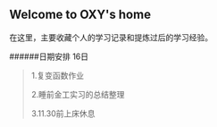 ## Welcome to OXY's home

在这里，主要收藏个人的学习记录和提炼过后的学习经验。



######日期安排
16日

> 1.复变函数作业
>
> 2.睡前金工实习的总结整理
>
> 3.11.30前上床休息


